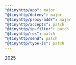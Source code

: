 ```yaml
---
"@tinyhttp/app": major
"@tinyhttp/dotenv": major
"@tinyhttp/proxy-addr": major
"@tinyhttp/accepts": patch
"@tinyhttp/ip-filter": patch
"@tinyhttp/res": patch
"@tinyhttp/send": patch
"@tinyhttp/type-is": patch
---
```


2025
